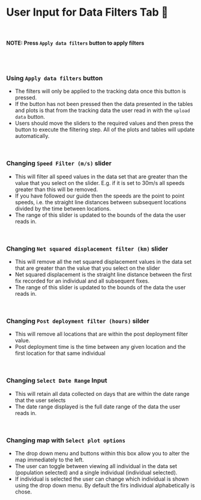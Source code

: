 # User Input for Data Filters Tab 🧠

<br/>

#### **NOTE:** Press `Apply data filters` button to apply filters

<br/>
<br/>

### Using `Apply data filters` button
- The filters will only be applied to the tracking data once this button is pressed.
- If the button has not been pressed then the data presented in the tables and plots is that from the tracking data the user read in with the `upload data` button.
- Users should move the sliders to the required values and then press the button to execute the filtering step. All of the plots and tables will update automatically. 

<br/> 

### Changing `Speed Filter (m/s)` slider
- This will filter all speed values in the data set that are greater than the value that you select on the slider. E.g. if it is set to 30m/s all speeds greater than this will be removed.
- If you have followed our guide then the speeds are the point to point speeds, i.e. the straight line distances between subsequent locations divided by the time between locations.  
- The range of this slider is updated to the bounds of the data the user reads in.

<br/>
 
### Changing `Net squared displacement filter (km)` slider
- This will remove all the net squared displacement values in the data set that are greater than the value that you select on the slider
- Net squared displacement is the straight line distance between the first fix recorded for an individual and all subsequent fixes.
- The range of this slider is updated to the bounds of the data the user reads in.

<br/>

### Changing `Post deployment filter (hours)` silder
- This will remove all locations that are within the post deployment filter value.
- Post deployment time is the time between any given location and the first location for that same individual

<br/>
 
### Changing `Select Date Range` Input
- This will retain all data collected on days that are within the date range that the user selects
- The date range displayed is the full date range of the data the user reads in.

<br/>

### Changing map with `Select plot options`
- The drop down menu and buttons within this box allow you to alter the map immediately to the left. 
- The user can toggle between viewing all individual in the data set (population selected) and a single individual (individual selected).
- If individual is selected the user can change which individual is shown using the drop down menu. By default the firs individual alphabetically is chose. 